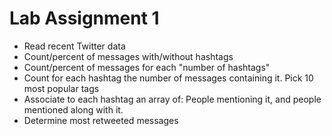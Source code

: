 Lab Assignment 1
================

- Read recent Twitter data
- Count/percent of messages with/without hashtags
- Count/percent of messages for each "number of hashtags"
- Count for each hashtag the number of messages containing it. Pick 10 most popular tags
- Associate to each hashtag an array of: People mentioning it, and people mentioned along with it.
- Determine most retweeted messages

